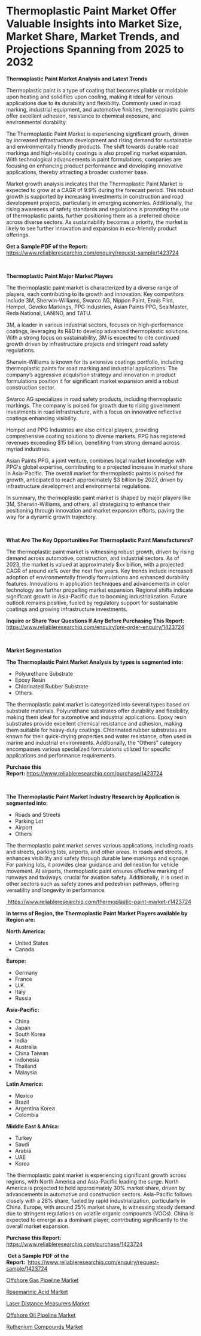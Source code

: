 <p><h1>Thermoplastic Paint Market Offer Valuable Insights into Market Size, Market Share, Market Trends, and Projections Spanning from 2025 to 2032</h1></p><p><strong>Thermoplastic Paint Market Analysis and Latest Trends</strong></p>
<p><p>Thermoplastic paint is a type of coating that becomes pliable or moldable upon heating and solidifies upon cooling, making it ideal for various applications due to its durability and flexibility. Commonly used in road marking, industrial equipment, and automotive finishes, thermoplastic paints offer excellent adhesion, resistance to chemical exposure, and environmental durability.</p><p>The Thermoplastic Paint Market is experiencing significant growth, driven by increased infrastructure development and rising demand for sustainable and environmentally friendly products. The shift towards durable road markings and high-visibility coatings is also propelling market expansion. With technological advancements in paint formulations, companies are focusing on enhancing product performance and developing innovative applications, thereby attracting a broader customer base.</p><p>Market growth analysis indicates that the Thermoplastic Paint Market is expected to grow at a CAGR of 9.9% during the forecast period. This robust growth is supported by increasing investments in construction and road development projects, particularly in emerging economies. Additionally, the rising awareness of safety standards and regulations is promoting the use of thermoplastic paints, further positioning them as a preferred choice across diverse sectors. As sustainability becomes a priority, the market is likely to see further innovation and expansion in eco-friendly product offerings.</p></p>
<p><strong>Get a Sample PDF of the Report:&nbsp;</strong> <a href="https://www.reliableresearchiq.com/enquiry/request-sample/1423724?utm_campaign=2251&utm_medium=2&utm_source=Github&utm_content=ia&utm_term=30012025&utm_id=thermoplastic-paint">https://www.reliableresearchiq.com/enquiry/request-sample/1423724</a></p>
<p>&nbsp;</p>
<p><strong>Thermoplastic Paint Major Market Players</strong></p>
<p><p>The thermoplastic paint market is characterized by a diverse range of players, each contributing to its growth and innovation. Key competitors include 3M, Sherwin-Williams, Swarco AG, Nippon Paint, Ennis Flint, Hempel, Geveko Markings, PPG Industries, Asian Paints PPG, SealMaster, Reda National, LANINO, and TATU.</p><p>3M, a leader in various industrial sectors, focuses on high-performance coatings, leveraging its R&D to develop advanced thermoplastic solutions. With a strong focus on sustainability, 3M is expected to cite continued growth driven by infrastructure projects and stringent road safety regulations.</p><p>Sherwin-Williams is known for its extensive coatings portfolio, including thermoplastic paints for road marking and industrial applications. The company’s aggressive acquisition strategy and innovation in product formulations position it for significant market expansion amid a robust construction sector.</p><p>Swarco AG specializes in road safety products, including thermoplastic markings. The company is poised for growth due to rising government investments in road infrastructure, with a focus on innovative reflective coatings enhancing visibility.</p><p>Hempel and PPG Industries are also critical players, providing comprehensive coating solutions to diverse markets. PPG has registered revenues exceeding $15 billion, benefiting from strong demand across myriad industries.</p><p>Asian Paints PPG, a joint venture, combines local market knowledge with PPG's global expertise, contributing to a projected increase in market share in Asia-Pacific. The overall market for thermoplastic paints is poised for growth, anticipated to reach approximately $3 billion by 2027, driven by infrastructure development and environmental regulations.</p><p>In summary, the thermoplastic paint market is shaped by major players like 3M, Sherwin-Williams, and others, all strategizing to enhance their positioning through innovation and market expansion efforts, paving the way for a dynamic growth trajectory.</p></p>
<p>&nbsp;</p>
<p><strong>What Are The Key Opportunities For Thermoplastic Paint Manufacturers?</strong></p>
<p><p>The thermoplastic paint market is witnessing robust growth, driven by rising demand across automotive, construction, and industrial sectors. As of 2023, the market is valued at approximately $xx billion, with a projected CAGR of around xx% over the next five years. Key trends include increased adoption of environmentally friendly formulations and enhanced durability features. Innovations in application techniques and advancements in color technology are further propelling market expansion. Regional shifts indicate significant growth in Asia-Pacific due to booming industrialization. Future outlook remains positive, fueled by regulatory support for sustainable coatings and growing infrastructure investments.</p></p>
<p><strong>Inquire or Share Your Questions If Any Before Purchasing This Report:</strong> <a href="https://www.reliableresearchiq.com/enquiry/pre-order-enquiry/1423724?utm_campaign=2251&utm_medium=2&utm_source=Github&utm_content=ia&utm_term=30012025&utm_id=thermoplastic-paint">https://www.reliableresearchiq.com/enquiry/pre-order-enquiry/1423724</a></p>
<p>&nbsp;</p>
<p><strong>Market Segmentation</strong></p>
<p><strong>The Thermoplastic Paint Market Analysis by types is segmented into:</strong></p>
<p><ul><li>Polyurethane Substrate</li><li>Epoxy Resin</li><li>Chlorinated Rubber Substrate</li><li>Others</li></ul></p>
<p><p>The thermoplastic paint market is categorized into several types based on substrate materials. Polyurethane substrates offer durability and flexibility, making them ideal for automotive and industrial applications. Epoxy resin substrates provide excellent chemical resistance and adhesion, making them suitable for heavy-duty coatings. Chlorinated rubber substrates are known for their quick-drying properties and water resistance, often used in marine and industrial environments. Additionally, the “Others” category encompasses various specialized formulations utilized for specific applications and performance requirements.</p></p>
<p><strong>Purchase this Report:&nbsp;</strong><a href="https://www.reliableresearchiq.com/purchase/1423724?utm_campaign=2251&utm_medium=2&utm_source=Github&utm_content=ia&utm_term=30012025&utm_id=thermoplastic-paint">https://www.reliableresearchiq.com/purchase/1423724</a></p>
<p>&nbsp;</p>
<p><strong>The Thermoplastic Paint Market Industry Research by Application is segmented into:</strong></p>
<p><ul><li>Roads and Streets</li><li>Parking Lot</li><li>Airport</li><li>Others</li></ul></p>
<p><p>The thermoplastic paint market serves various applications, including roads and streets, parking lots, airports, and other areas. In roads and streets, it enhances visibility and safety through durable lane markings and signage. For parking lots, it provides clear guidance and delineation for vehicle movement. At airports, thermoplastic paint ensures effective marking of runways and taxiways, crucial for aviation safety. Additionally, it is used in other sectors such as safety zones and pedestrian pathways, offering versatility and longevity in performance.</p></p>
<p><a href="https://www.reliableresearchiq.com/thermoplastic-paint-market-r1423724?utm_campaign=2251&utm_medium=2&utm_source=Github&utm_content=ia&utm_term=30012025&utm_id=thermoplastic-paint">&nbsp;https://www.reliableresearchiq.com/thermoplastic-paint-market-r1423724</a></p>
<p><strong>In terms of Region, the Thermoplastic Paint Market Players available by Region are:</strong></p>
<p>
    <p> <strong> North America: </strong>
        <ul>
            <li>United States</li>
            <li>Canada</li>
        </ul>
        </p> 
    <p> <strong> Europe: </strong>
        <ul>
            <li>Germany</li>
            <li>France</li>
            <li>U.K.</li>
            <li>Italy</li>
            <li>Russia</li>
        </ul>
        </p> 
    <p> <strong> Asia-Pacific: </strong>
        <ul>
            <li>China</li>
            <li>Japan</li>
            <li>South Korea</li>
            <li>India</li>
            <li>Australia</li>
            <li>China Taiwan</li>
            <li>Indonesia</li>
            <li>Thailand</li>
            <li>Malaysia</li>
        </ul>
        </p> 
    <p> <strong> Latin America: </strong>
        <ul>
            <li>Mexico</li>
            <li>Brazil</li>
            <li>Argentina Korea</li>
            <li>Colombia</li>
        </ul>
        </p> 
    <p> <strong> Middle East & Africa: </strong>
        <ul>
            <li>Turkey</li>
            <li>Saudi</li>
            <li>Arabia</li>
            <li>UAE</li>
            <li>Korea</li>
        </ul>
    </p>
    </p>
<p><p>The thermoplastic paint market is experiencing significant growth across regions, with North America and Asia-Pacific leading the surge. North America is projected to hold approximately 30% market share, driven by advancements in automotive and construction sectors. Asia-Pacific follows closely with a 28% share, fueled by rapid industrialization, particularly in China. Europe, with around 25% market share, is witnessing steady demand due to stringent regulations on volatile organic compounds (VOCs). China is expected to emerge as a dominant player, contributing significantly to the overall market expansion.</p></p>
<p><strong>Purchase this Report: </strong><a href="https://www.reliableresearchiq.com/purchase/1423724?utm_campaign=2251&utm_medium=2&utm_source=Github&utm_content=ia&utm_term=30012025&utm_id=thermoplastic-paint">https://www.reliableresearchiq.com/purchase/1423724</a></p>
<p>&nbsp;<strong>Get a Sample PDF of the Report:&nbsp;&nbsp;</strong><a href="https://www.reliableresearchiq.com/enquiry/request-sample/1423724?utm_campaign=2251&utm_medium=2&utm_source=Github&utm_content=ia&utm_term=30012025&utm_id=thermoplastic-paint">https://www.reliableresearchiq.com/enquiry/request-sample/1423724</a></p>
<p><strong></strong></p>
<p><p><a href="https://github.com/xanaanenkaly/Market-Research-Report-List-1/blob/main/offshore-gas-pipeline-market.md?utm_campaign=2251&utm_medium=2&utm_source=Github&utm_content=ia&utm_term=30012025&utm_id=thermoplastic-paint">Offshore Gas Pipeline Market</a></p><p><a href="https://github.com/jaquelynhasenaue8/Market-Research-Report-List-1/blob/main/rosemarinic-acid-market.md?utm_campaign=2251&utm_medium=2&utm_source=Github&utm_content=ia&utm_term=30012025&utm_id=thermoplastic-paint">Rosemarinic Acid Market</a></p><p><a href="https://github.com/arvelm4nthig/Market-Research-Report-List-1/blob/main/laser-distance-measurers-market.md?utm_campaign=2251&utm_medium=2&utm_source=Github&utm_content=ia&utm_term=30012025&utm_id=thermoplastic-paint">Laser Distance Measurers Market</a></p><p><a href="https://github.com/phumlaaijem/Market-Research-Report-List-1/blob/main/offshore-oil-pipeline-market.md?utm_campaign=2251&utm_medium=2&utm_source=Github&utm_content=ia&utm_term=30012025&utm_id=thermoplastic-paint">Offshore Oil Pipeline Market</a></p><p><a href="https://github.com/memorirummy/Market-Research-Report-List-1/blob/main/ruthenium-compounds-market.md?utm_campaign=2251&utm_medium=2&utm_source=Github&utm_content=ia&utm_term=30012025&utm_id=thermoplastic-paint">Ruthenium Compounds Market</a></p></p>